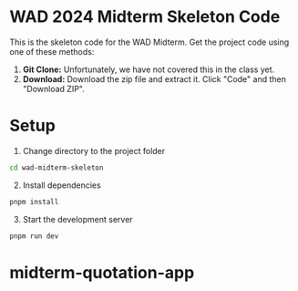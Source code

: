 # WAD 2024 Midterm Skeleton Code

This is the skeleton code for the WAD Midterm. Get the project code using one of these methods:
1. **Git Clone:** Unfortunately, we have not covered this in the class yet.
2. **Download:** Download the zip file and extract it. Click "Code" and then "Download ZIP".

# Setup
1. Change directory to the project folder
```bash
cd wad-midterm-skeleton
```
2. Install dependencies
```bash
pnpm install
```
3. Start the development server
```bash
pnpm run dev
```
# midterm-quotation-app
